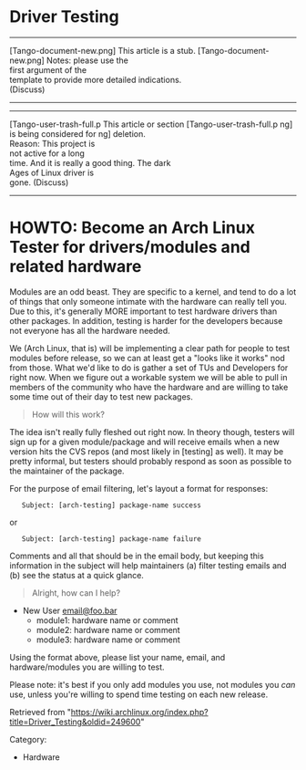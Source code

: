 Driver Testing
==============

  ------------------------ ------------------------ ------------------------
  [Tango-document-new.png] This article is a stub.  [Tango-document-new.png]
                           Notes: please use the    
                           first argument of the    
                           template to provide more 
                           detailed indications.    
                           (Discuss)                
  ------------------------ ------------------------ ------------------------

  ------------------------ ------------------------ ------------------------
  [Tango-user-trash-full.p This article or section  [Tango-user-trash-full.p
  ng]                      is being considered for  ng]
                           deletion.                
                           Reason: This project is  
                           not active for a long    
                           time. And it is really a 
                           good thing. The dark     
                           Ages of Linux driver is  
                           gone. (Discuss)          
  ------------------------ ------------------------ ------------------------

HOWTO: Become an Arch Linux Tester for drivers/modules and related hardware
===========================================================================

Modules are an odd beast. They are specific to a kernel, and tend to do
a lot of things that only someone intimate with the hardware can really
tell you. Due to this, it's generally MORE important to test hardware
drivers than other packages. In addition, testing is harder for the
developers because not everyone has all the hardware needed.

We (Arch Linux, that is) will be implementing a clear path for people to
test modules before release, so we can at least get a "looks like it
works" nod from those. What we'd like to do is gather a set of TUs and
Developers for right now. When we figure out a workable system we will
be able to pull in members of the community who have the hardware and
are willing to take some time out of their day to test new packages.

> How will this work?

The idea isn't really fully fleshed out right now. In theory though,
testers will sign up for a given module/package and will receive emails
when a new version hits the CVS repos (and most likely in [testing] as
well). It may be pretty informal, but testers should probably respond as
soon as possible to the maintainer of the package.

For the purpose of email filtering, let's layout a format for responses:

       Subject: [arch-testing] package-name success

or

       Subject: [arch-testing] package-name failure

Comments and all that should be in the email body, but keeping this
information in the subject will help maintainers (a) filter testing
emails and (b) see the status at a quick glance.

> Alright, how can I help?

-   New User <email@foo.bar>
    -   module1: hardware name or comment
    -   module2: hardware name or comment
    -   module3: hardware name or comment

Using the format above, please list your name, email, and
hardware/modules you are willing to test.

Please note: it's best if you only add modules you use, not modules you
*can* use, unless you're willing to spend time testing on each new
release.

Retrieved from
"https://wiki.archlinux.org/index.php?title=Driver_Testing&oldid=249600"

Category:

-   Hardware
